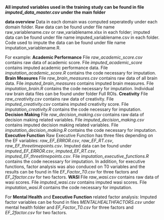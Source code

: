 **All imputed variables used in the training study can be found in file *imputed_data_master.csv* under the main folder**

**data overview**
Data in each domain was computed seperatedly under each domain folder. Raw data can be found under file name raw_variablename.csv or raw_variablename.xlsx in each folder; imputed data can be found under file name imputed_variablename.csv in each folder. Code used to impute the data can be found under file name imputation_variablename.R. 

For example: 
**Academic Performance**
File *raw_academic_score.csv* contains raw data of academic score. File *imputed_academic_score* contains imputed academic performance data. File *imputation_academic_score.R* contains the code necessary for imputation. 
**Brain Measures**
File *raw_brain_measures.csv* contains raw data of all brain data. File *imputed_brain_measures* contains imputed brain measures. File *imputation_brain.R* contains the code necessary for imputation. Individual raw brain data files can be found under folder Full ROIs. 
**Creativity**
File *raw_creativity.csv* contains raw data of creativity. File *imputed_creativity.csv* contains imputed creativity score. File *imputation_creativity.R* contains the code necessary for imputation. 
**Decision Making**
File *raw_decision_making.csv* contains raw data of decision making related variables. File *imputed_decision_making.csv* contains imputed decision making related variables. File *imputation_decision_making.R* contains the code necessary for imputation.
**Executive Function**
Raw Executive Function has three files depending on the EF variables: *raw_EF_ERROR.csv*, *raw_EF_RT.csv*, *raw_EF_threetimepoints.csv*. Imputed data can be found under *imputed_EF_ERROR.csv*, *imputed_EF_RT.csv*, *imputed_EF_threetimepoints.csv*. File *imputation_executive_functions.R* contains the code necessary for imputation. 
In addition, for executive functions, factor analysis was also conduced on T0 variables and the results can be found in file *EF_Factor_T0.csv* for three factors and *EF_2factor.csv* for two factors.
**WASI**
File *raw_wasi.csv* contains raw data of wasi scores. File *imputed_wasi.csv* contains imputed wasi scores. File *imputation_wasi.R* contains the code necessary for imputation.


For **Mental Health** and **Executive Function** related factor analysis:
Imputed factor variables can be found in files *MENTALHEALTHFACTORS.csv* under mental health folder and *EF_Factor_T0.csv* for three factors and *EF_2factor.csv* for two factors.

